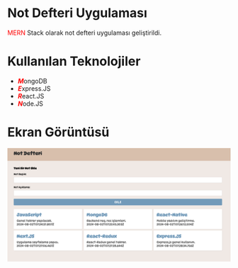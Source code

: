 # Not Defteri Uygulaması
<span style="color:red;">MERN</span> Stack olarak not defteri uygulaması geliştirildi.

# Kullanılan Teknolojiler
- <span style="color:red;">***M***</span>ongoDB
- <span style="color:red;">***E***</span>xpress.JS
- <span style="color:red;">***R***</span>eact.JS
- <span style="color:red;">***N***</span>ode.JS

# Ekran Görüntüsü
![](/images/Notes.png)